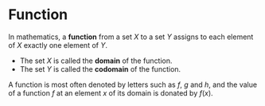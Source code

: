 # Function

In mathematics, a **function** from a set $X$ to a set $Y$ assigns to each element of $X$ exactly one element of $Y$.

- The set $X$ is called the **domain** of the function.
- The set $Y$ is called the **codomain** of the function.

A function is most often denoted by letters such as $f$, $g$ and $h$, and the value of a function $f$ at an element $x$ of its domain is donated by $f(x)$.
